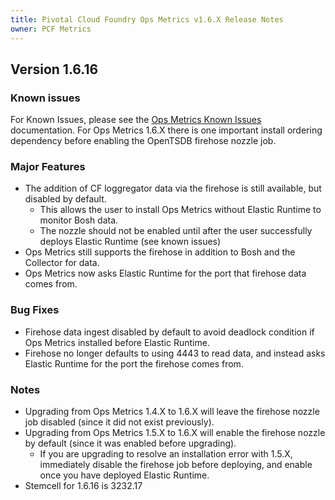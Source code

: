 ```yaml
---
title: Pivotal Cloud Foundry Ops Metrics v1.6.X Release Notes
owner: PCF Metrics
---
```


## Version 1.6.16

### Known issues
For Known Issues, please see the [Ops Metrics Known Issues](./opsmetrics_ki_1_6.html) documentation.  For Ops Metrics 1.6.X there is one important install ordering dependency before enabling the OpenTSDB firehose nozzle job.

### Major Features
* The addition of CF loggregator data via the firehose is still available, but disabled by default.
  *  This allows the user to install Ops Metrics without Elastic Runtime to monitor Bosh data.
  *  The nozzle should not be enabled until after the user successfully deploys Elastic Runtime (see known issues)
* Ops Metrics still supports the firehose in addition to Bosh and the Collector for data.
* Ops Metrics now asks Elastic Runtime for the port that firehose data comes from.

### Bug Fixes
* Firehose data ingest disabled by default to avoid deadlock condition if Ops Metrics installed before Elastic Runtime.
* Firehose no longer defaults to using 4443 to read data, and instead asks Elastic Runtime for the port the firehose comes from.

### Notes
* Upgrading from Ops Metrics 1.4.X to 1.6.X will leave the firehose nozzle job disabled (since it did not exist previously).
* Upgrading from Ops Metrics 1.5.X to 1.6.X will enable the firehose nozzle by default (since it was enabled before upgrading).
  * If you are upgrading to resolve an installation error with 1.5.X, immediately disable the firehose job before deploying, and enable once you have deployed Elastic Runtime.
* Stemcell for 1.6.16 is 3232.17
